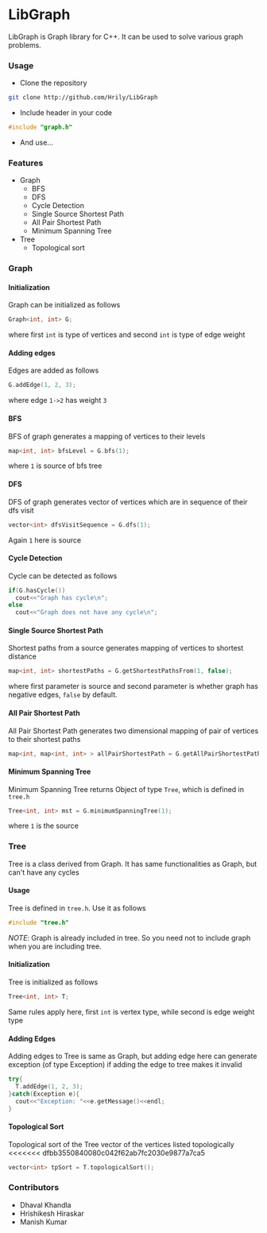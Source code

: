 # LibGraph

LibGraph is Graph library for C++. It can be used to solve various graph problems.

### Usage

+ Clone the repository
```sh
git clone http://github.com/Hrily/LibGraph
```

+ Include header in your code
```c++
#include "graph.h"
```

+ And use...

### Features

+ Graph
  - BFS
  - DFS
  - Cycle Detection
  - Single Source Shortest Path
  - All Pair Shortest Path
  - Minimum Spanning Tree
+ Tree
  - Topological sort

### Graph

#### Initialization

Graph can be initialized as follows
```c++
Graph<int, int> G;
```

where first `int` is type of vertices and second `int` is type of edge weight

#### Adding edges

Edges are added as follows
```c++
G.addEdge(1, 2, 3);
```
where edge `1->2` has weight `3`

#### BFS

BFS of graph generates a mapping of vertices to their levels
```c++
map<int, int> bfsLevel = G.bfs(1);
```
where `1` is source of bfs tree

#### DFS

DFS of graph generates vector of vertices which are in sequence of their dfs visit
```c++
vector<int> dfsVisitSequence = G.dfs(1);
```
Again `1` here is source

#### Cycle Detection

Cycle can be detected as follows
```c++
if(G.hasCycle())
  cout<<"Graph has cycle\n";
else
  cout<<"Graph does not have any cycle\n";
```

#### Single Source Shortest Path

Shortest paths from a source generates mapping of vertices to shortest distance
```c++
map<int, int> shortestPaths = G.getShortestPathsFrom(1, false);
```
where first parameter is source and second parameter is whether graph has negative edges, `false` by default.

#### All Pair Shortest Path

All Pair Shortest Path generates two dimensional mapping of pair of vertices to their shortest paths
```c++
map<int, map<int, int> > allPairShortestPath = G.getAllPairShortestPath();
```

#### Minimum Spanning Tree

Minimum Spanning Tree returns Object of type `Tree`, which is defined in `tree.h`
```c++
Tree<int, int> mst = G.minimumSpanningTree(1);
```
where `1` is the source

### Tree

Tree is a class derived from Graph. It has same functionalities as Graph, but can't have any cycles

#### Usage

Tree is defined in `tree.h`. Use it as follows 
```c++
#include "tree.h"
```
*NOTE*: Graph is already included in tree. So you need not to include graph when you are including tree.

#### Initialization

Tree is initialized as follows
```c++
Tree<int, int> T;
```
Same rules apply here, first `int` is vertex type, while second is edge weight type

#### Adding Edges

Adding edges to Tree is same as Graph, but adding edge here can generate exception (of type Exception) if adding the edge to tree makes it invalid
```c++
try{
  T.addEdge(1, 2, 3);
}catch(Exception e){
  cout<<"Exception: "<<e.getMessage()<<endl;
}
```

#### Topological Sort

Topological sort of the Tree vector of the vertices listed topologically
<<<<<<< dfbb3550840080c042f62ab7fc2030e9877a7ca5
```c++
vector<int> tpSort = T.topologicalSort();
```

### Contributors

+ Dhaval Khandla
+ Hrishikesh Hiraskar
+ Manish Kumar
